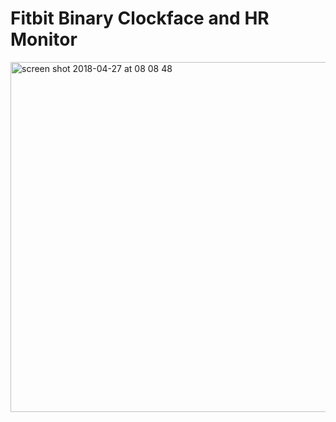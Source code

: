 
# Fitbit Binary Clockface and HR Monitor


<img width="560" alt="screen shot 2018-04-27 at 08 08 48" src="https://user-images.githubusercontent.com/1481931/39400153-3ae1d80a-4b2b-11e8-974e-920e89747d57.png">

